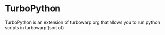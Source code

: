 # TurboPython
TurboPython is an extension of turbowarp.org that allows you to run python scripts in turbowarp!(sort of)
